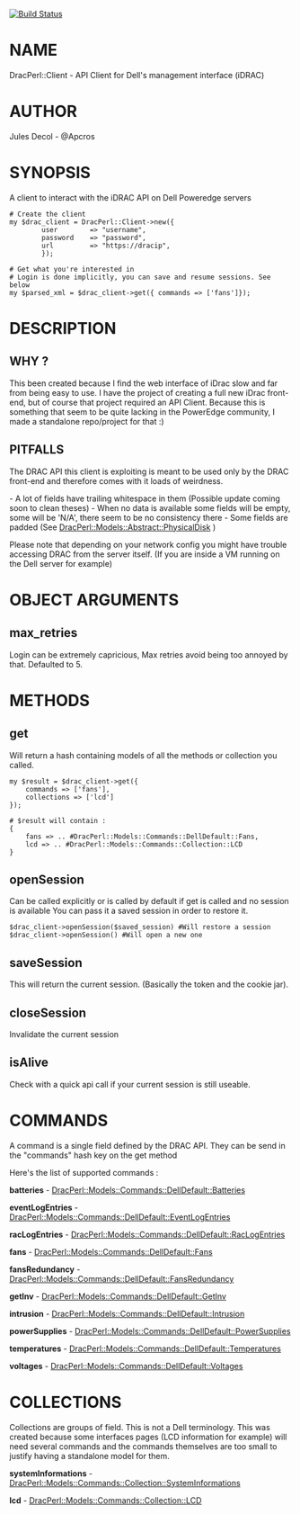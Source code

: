 [![Build Status](https://travis-ci.org/apcros/Drac-Perl.svg?branch=master)](https://travis-ci.org/apcros/Drac-Perl)
# NAME

DracPerl::Client - API Client for Dell's management interface (iDRAC)

# AUTHOR

Jules Decol - @Apcros

# SYNOPSIS

A client to interact with the iDRAC API on Dell Poweredge servers

    # Create the client
    my $drac_client = DracPerl::Client->new({
            user        => "username",
            password    => "password",
            url         => "https://dracip",
            });

    # Get what you're interested in
    # Login is done implicitly, you can save and resume sessions. See below
    my $parsed_xml = $drac_client->get({ commands => ['fans']});

# DESCRIPTION

## WHY ?

This been created because I find the web interface of iDrac slow and far from being easy to use. 
I have the project of creating a full new iDrac front-end, but of course that project required an API Client. 
Because this is something that seem to be quite lacking in the PowerEdge community, I made a standalone repo/project for that :)

## PITFALLS

The DRAC API this client is exploiting is meant to be used only by the DRAC front-end and therefore comes with it loads of weirdness.

\- A lot of fields have trailing whitespace in them (Possible update coming soon to clean theses)
\- When no data is available some fields will be empty, some will be 'N/A', there seem to be no consistency there
\- Some fields are padded (See [DracPerl::Models::Abstract::PhysicalDisk](https://metacpan.org/pod/DracPerl::Models::Abstract::PhysicalDisk) )

Please note that depending on your network config you might have trouble accessing DRAC from the server itself. (If you are inside a VM running on the Dell server for example)

# OBJECT ARGUMENTS

## max\_retries

Login can be extremely capricious, Max retries avoid being too
annoyed by that. Defaulted to 5.

# METHODS

## get

Will return a hash containing models of all the methods or collection you called.

    my $result = $drac_client->get({
        commands => ['fans'],
        collections => ['lcd']
    });

    # $result will contain :
    {
        fans => .. #DracPerl::Models::Commands::DellDefault::Fans,
        lcd => .. #DracPerl::Models::Commands::Collection::LCD
    }

## openSession

Can be called explicitly or is called by default if get is called and no session is available
You can pass it a saved session in order to restore it. 

    $drac_client->openSession($saved_session) #Will restore a session
    $drac_client->openSession() #Will open a new one

## saveSession

This will return the current session. (Basically the token and the cookie jar).

## closeSession

Invalidate the current session

## isAlive

Check with a quick api call if your current session is still useable.

# COMMANDS

A command is a single field defined by the DRAC API.
They can be send in the "commands" hash key on the get method

Here's the list of supported commands :

**batteries** - [DracPerl::Models::Commands::DellDefault::Batteries](https://metacpan.org/pod/DracPerl::Models::Commands::DellDefault::Batteries)

**eventLogEntries** - [DracPerl::Models::Commands::DellDefault::EventLogEntries](https://metacpan.org/pod/DracPerl::Models::Commands::DellDefault::EventLogEntries)

**racLogEntries** - [DracPerl::Models::Commands::DellDefault::RacLogEntries](https://metacpan.org/pod/DracPerl::Models::Commands::DellDefault::RacLogEntries)

**fans** - [DracPerl::Models::Commands::DellDefault::Fans](https://metacpan.org/pod/DracPerl::Models::Commands::DellDefault::Fans)

**fansRedundancy** - [DracPerl::Models::Commands::DellDefault::FansRedundancy](https://metacpan.org/pod/DracPerl::Models::Commands::DellDefault::FansRedundancy)

**getInv** - [DracPerl::Models::Commands::DellDefault::GetInv](https://metacpan.org/pod/DracPerl::Models::Commands::DellDefault::GetInv)

**intrusion** - [DracPerl::Models::Commands::DellDefault::Intrusion](https://metacpan.org/pod/DracPerl::Models::Commands::DellDefault::Intrusion)

**powerSupplies** - [DracPerl::Models::Commands::DellDefault::PowerSupplies](https://metacpan.org/pod/DracPerl::Models::Commands::DellDefault::PowerSupplies)

**temperatures** - [DracPerl::Models::Commands::DellDefault::Temperatures](https://metacpan.org/pod/DracPerl::Models::Commands::DellDefault::Temperatures)

**voltages** - [DracPerl::Models::Commands::DellDefault::Voltages](https://metacpan.org/pod/DracPerl::Models::Commands::DellDefault::Voltages)

# COLLECTIONS

Collections are groups of field. This is not a Dell terminology.
This was created because some interfaces pages (LCD information for example)
will need several commands and the commands themselves are too small to justify
having a standalone model for them.

**systemInformations** - [DracPerl::Models::Commands::Collection::SystemInformations](https://metacpan.org/pod/DracPerl::Models::Commands::Collection::SystemInformations)

**lcd** - [DracPerl::Models::Commands::Collection::LCD](https://metacpan.org/pod/DracPerl::Models::Commands::Collection::LCD)
